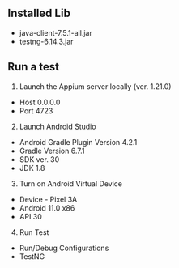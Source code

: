 ## Installed Lib
 - java-client-7.5.1-all.jar
 - testng-6.14.3.jar

## Run a test

1. Launch the Appium server locally (ver. 1.21.0)
 - Host 0.0.0.0
 - Port 4723

2. Launch Android Studio
 - Android Gradle Plugin Version 4.2.1
 - Gradle Version 6.7.1
 - SDK ver. 30
 - JDK 1.8

3. Turn on Android Virtual Device
 - Device - Pixel 3A
 - Android 11.0 x86
 - API 30

4. Run Test
 - Run/Debug Configurations
  - TestNG